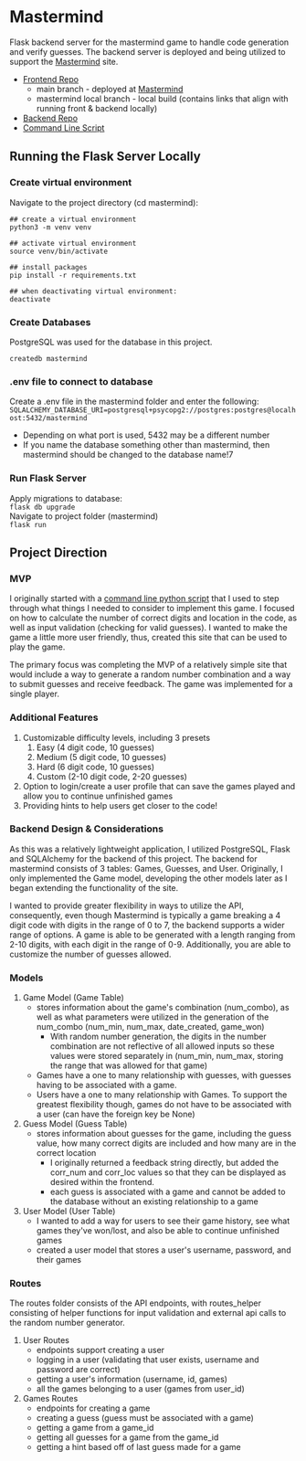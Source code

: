 # Mastermind

Flask backend server for the mastermind game to handle code generation and verify guesses. The backend server is deployed and being utilized to support the [Mastermind](https://masterminds-9a215e501a94.herokuapp.com/) site.
* [Frontend Repo](https://github.com/abbychoii/mastermind-site)
  * main branch - deployed at [Mastermind](https://masterminds-9a215e501a94.herokuapp.com/)
  * mastermind local branch - local build (contains links that align with running front & backend locally)
* [Backend Repo](https://github.com/abbychoii/mastermind)
* [Command Line Script](https://github.com/abbychoii/mastermind-cl)


## Running the Flask Server Locally
### Create virtual environment
Navigate to the project directory (cd mastermind): 
```console 
## create a virtual environment
python3 -m venv venv

## activate virtual environment
source venv/bin/activate 

## install packages
pip install -r requirements.txt

## when deactivating virtual environment: 
deactivate
```

### Create Databases
PostgreSQL was used for the database in this project. 
```console
createdb mastermind
```
### .env file to connect to database 
Create a .env file in the mastermind folder and enter the following: 
`SQLALCHEMY_DATABASE_URI=postgresql+psycopg2://postgres:postgres@localhost:5432/mastermind`
  * Depending on what port is used, 5432 may be a different number 
  * If you name the database something other than mastermind, then mastermind should be changed to the database name!7

### Run Flask Server 
Apply migrations to database: <br>
`flask db upgrade`    
Navigate to project folder (mastermind) <br>
`flask run`


## Project Direction 
### MVP
I originally started with a [command line python script](https://github.com/abbychoii/mastermind-cl) that I used to step through what things I needed to consider to implement this game. I focused on how to calculate the number of correct digits and location in the code, as well as input validation (checking for valid guesses). I wanted to make the game a little more user friendly, thus, created this site that can be used to play the game. 

The primary focus was completing the MVP of a relatively simple site that would include a way to generate a random number combination and a way to submit guesses and receive feedback. The game was implemented for a single player. 

### Additional Features
1. Customizable difficulty levels, including 3 presets
   1. Easy (4 digit code, 10 guesses)
   2. Medium (5 digit code, 10 guesses)
   3. Hard (6 digit code, 10 guesses)
   4. Custom (2-10 digit code, 2-20 guesses)
2. Option to login/create a user profile that can save the games played and allow you to continue unfinished games
3. Providing hints to help users get closer to the code! 

### Backend Design & Considerations
As this was a relatively lightweight application, I utilized PostgreSQL, Flask and SQLAlchemy for the backend of this project. The backend for mastermind consists of 3 tables: Games, Guesses, and User. Originally, I only implemented the Game model, developing the other models later as I began extending the functionality of the site. 

I wanted to provide greater flexibility in ways to utilize the API, consequently, even though Mastermind is typically a game breaking a 4 digit code with digits in the range of 0 to 7, the backend supports a wider range of options. A game is able to be generated with a length ranging from 2-10 digits, with each digit in the range of 0-9. Additionally, you are able to customize the number of guesses allowed. 

### Models 
1. Game Model (Game Table)
   * stores information about the game's combination (num_combo), as well as what parameters were utilized in the generation of the num_combo (num_min, num_max, date_created, game_won)
     * With random number generation, the digits in the number combination are not reflective of all allowed inputs so these values were stored separately in (num_min, num_max, storing the range that was allowed for that game)
   * Games have a one to many relationship with guesses, with guesses having to be associated with a game.
   * Users have a one to many relationship with Games. To support the greatest flexibility though, games do not have to be associated with a user (can have the foreign key be None)
2. Guess Model (Guess Table)
   * stores information about guesses for the game, including the guess value, how many correct digits are included and how many are in the correct location
     * I originally returned a feedback string directly, but added the corr_num and corr_loc values so that they can be displayed as desired within the frontend.
     * each guess is associated with a game and cannot be added to the database without an existing relationship to a game
3. User Model (User Table)
   * I wanted to add a way for users to see their game history, see what games they've won/lost, and also be able to continue unfinished games 
   * created a user model that stores a user's username, password, and their games

### Routes 
The routes folder consists of the API endpoints, with routes_helper consisting of helper functions for input validation and external api calls to the random number generator. 
1. User Routes
   * endpoints support creating a user
   * logging in a user (validating that user exists, username and password are correct)
   * getting a user's information (username, id, games)
   * all the games belonging to a user (games from user_id)
2. Games Routes 
   * endpoints for creating a game
   * creating a guess (guess must be associated with a game)
   * getting a game from a game_id
   * getting all guesses for a game from the game_id
   * getting a hint based off of last guess made for a game